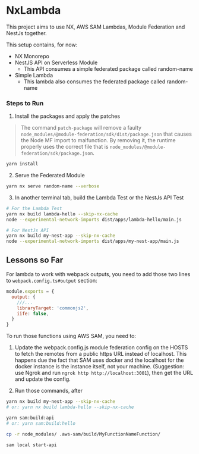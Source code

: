 # NxLambda

This project aims to use NX, AWS SAM Lambdas, Module Federation and NestJs together.

This setup contains, for now:

- NX Monorepo
- NestJS API on Serverless Module
    - This API consumes a simple federated package called random-name
- Simple Lambda
    - This lambda also consumes the federated package called random-name

### Steps to Run

1. Install the packages and apply the patches

> The command `patch-package` will remove a faulty `node_modules/@module-federation/sdk/dist/package.json` that causes the Node MF import to malfunction. By removing it, the runtime properly uses the correct file that is `node_modules/@module-federation/sdk/package.json`.

```bash
yarn install
```

2. Serve the Federated Module

```bash
yarn nx serve random-name --verbose
```

3. In another terminal tab, build the Lambda Test or the NestJs API Test

```bash
# For the Lambda Test
yarn nx build lambda-hello --skip-nx-cache
node --experimental-network-imports dist/apps/lambda-hello/main.js

# For NestJs API
yarn nx build my-nest-app --skip-nx-cache
node --experimental-network-imports dist/apps/my-nest-app/main.js
```

## Lessons so Far

For lambda to work with webpack outputs, you need to add those two lines to `webpack.config.ts#output` section:

```js
module.exports = {
  output: {
    ///...
    libraryTarget: 'commonjs2',
    iife: false,
  }
}
```

To run those functions using AWS SAM, you need to:

1. Update the webpack.config.js module federation config on the HOSTS to fetch the remotes from a public https URL instead of localhost. This happens due the fact that SAM uses docker and the localhost for the docker instance is the instance itself, not your machine. (Suggestion: use Ngrok and run `ngrok http http://localhost:3001`), then get the URL and update the config.

2. Run those commands, after
```bash
yarn nx build my-nest-app --skip-nx-cache
# or: yarn nx build lambda-hello --skip-nx-cache

yarn sam:build:api
# or: yarn sam:build:hello

cp -r node_modules/ .aws-sam/build/MyFunctionNameFunction/

sam local start-api
```